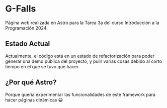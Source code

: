 # G-Falls
Página web realizada en Astro para la Tarea 3a del curso Introducción a la Programación 2024.

## Estado Actual
Actualmente, el código está en un estado de refactorización para poder generar una demo pública del proyecto, y pulir varias cosas debido al corto tiempo en el que se tuvo que hacer.

## ¿Por qué Astro?
Porque quería experimentar las funcionalidades de este framework para hacer páginas dinámicas 😀


